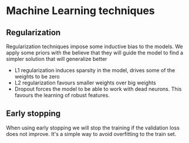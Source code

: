 # Machine Learning techniques

## Regularization

Regularization techniques impose some inductive bias to the models. We apply some priors with the believe that they will guide the model to find a simpler solution that will generalize better

- L1 regularization induces sparsity in the model, drives some of the weights to be zero
- L2 regularization favours smaller weights over big weights
- Dropout forces the model to be able to work with dead neurons. This favours the learning of robust features.

## Early stopping

When using early stopping we will stop the training if the validation loss does not improve. It's a simple way to avoid overfitting to the train set.
